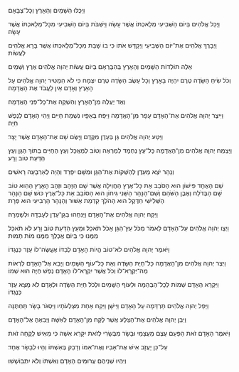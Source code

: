
וַיְכֻלּוּ הַשָּׁמַיִם וְהָאָרֶץ וְכָל־צְבָאָם׃

וַיְכַל אֱלֹהִים בַּיּוֹם הַשְּׁבִיעִי מְלַאכְתּוֹ אֲשֶׁר עָשָׂה 
וַיִּשְׁבֹּת בַּיּוֹם הַשְּׁבִיעִי מִכָּל־מְלַאכְתּוֹ אֲשֶׁר עָשָׂה׃

וַיְבָרֶךְ אֱלֹהִים אֶת־יוֹם הַשְּׁבִיעִי וַיְקַדֵּשׁ אֹתוֹ 
כִּי בוֹ שָׁבַת מִכָּל־מְלַאכְתּוֹ אֲשֶׁר בָּרָא אֱלֹהִים לַעֲשׂוֹת׃

אֵלֶּה תוֹלְדוֹת הַשָּׁמַיִם וְהָאָרֶץ בְּהִבָּרְאָם 
בְּיוֹם עֲשׂוֹת יְהוָה אֱלֹהִים אֶרֶץ וְשָׁמָיִם׃

וְכֹל שִׂיחַ הַשָּׂדֶה טֶרֶם יִהְיֶה בָאָרֶץ וְכָל עֵשֶׂב הַשָּׂדֶה טֶרֶם יִצְמָח כִּי לֹא הִמְטִיר יְהוָה אֱלֹהִים עַל הָאָרֶץ וְאָדָם אַיִן לַעֲבֹד אֶת הָאֲדָמָה׃

וְאֵד יַעֲלֶה מִן־הָאָרֶץ וְהִשְׁקָה אֶת־כָּל־פְּנֵי הָאֲדָמָה׃

וַיִּיצֶר יְהוָה אֱלֹהִים אֶת־הָאָדָם עָפָר מִן־הָאֲדָמָה 
וַיִּפַּח בְּאַפָּיו נִשְׁמַת חַיִּים 
וַיְהִי הָאָדָם לְנֶפֶשׁ חַיָּה׃

וַיִּטַּע יְהוָה אֱלֹהִים גַּן בְּעֵדֶן מִקֶּדֶם 
וַיָּשֶׂם שָׁם אֶת־הָאָדָם אֲשֶׁר יָצָר׃

וַיַּצְמַח יְהוָה אֱלֹהִים מִן־הָאֲדָמָה כָּל־עֵץ נֶחְמָד לְמַרְאֶה וְטוֹב לְמַאֲכָל 
וְעֵץ הַחַיִּים בְּתוֹךְ הַגָּן 
וְעֵץ הַדַּעַת טוֹב וָרָע׃

וְנָהָר יֹצֵא מֵעֵדֶן לְהַשְׁקוֹת אֶת־הַגָּן וּמִשָּׁם יִפָּרֵד וְהָיָה לְאַרְבָּעָה רָאשִׁים׃

שֵׁם הָאֶחָד פִּישׁוֹן הוּא הַסֹּבֵב אֵת כָּל־אֶרֶץ הַחֲוִילָה אֲשֶׁר שָׁם הַזָּהָב׃ וּזְהַב הָאָרֶץ הַהִוא טוֹב שָׁם הַבְּדֹלַח וְאֶבֶן הַשֹּׁהַם׃ 
וְשֵׁם־הַנָּהָר הַשֵּׁנִי גִּיחוֹן הוּא הַסּוֹבֵב אֵת כָּל־אֶרֶץ כּוּשׁ׃ 
שֵׁם הַנָּהָר הַשְּׁלִישִׁי חִדֶּקֶל הוּא הַהֹלֵךְ קִדְמַת אַשּׁוּר 
וְהַנָּהָר הָרְבִיעִי הוּא פְּרָת׃

וַיִּקַּח יְהוָה אֱלֹהִים אֶת־הָאָדָם וַיַּנִּחֵהוּ בְגַן־עֵדֶן לְעָבְדָהּ וּלְשָׁמְרָהּ׃

וַיְצַו יְהוָה אֱלֹהִים עַל־הָאָדָם לֵאמֹר מִכֹּל עֵץ־הַגָּן אָכֹל תֹּאכֵל׃ וּמֵעֵץ הַדַּעַת טוֹב וָרָע לֹא תֹאכַל מִמֶּנּוּ כִּי בְּיוֹם אֲכָלְךָ מִמֶּנּוּ מוֹת תָּמוּת׃

וַיֹּאמֶר יְהוָה אֱלֹהִים לֹא־טוֹב הֱיוֹת הָאָדָם לְבַדּוֹ אֶעֱשֶׂה־לוֹ עֵזֶר כְּנֶגְדּוֹ׃

וַיִּצֶר יְהוָה אֱלֹהִים מִן־הָאֲדָמָה כָּל־חַיַּת הַשָּׂדֶה וְאֵת כָּל־עוֹף הַשָּׁמַיִם 
וַיָּבֵא אֶל־הָאָדָם לִרְאוֹת מַה־יִּקְרָא־לוֹ 
וְכֹל אֲשֶׁר יִקְרָא־לוֹ הָאָדָם נֶפֶשׁ חַיָּה הוּא שְׁמוֹ׃

וַיִּקְרָא הָאָדָם שֵׁמוֹת לְכָל־הַבְּהֵמָה וּלְעוֹף הַשָּׁמַיִם וּלְכֹל חַיַּת הַשָּׂדֶה וּלְאָדָם לֹא מָצָא עֵזֶר כְּנֶגְדּוֹ

וַיַּפֵּל יְהוָה אֱלֹהִים תַּרְדֵּמָה עַל הָאָדָם וַיִּישָׁן וַיִּקַּח אַחַת מִצַּלְעֹתָיו וַיִּסְגֹּר בָּשָׂר תַּחְתֶּנָּה

וַיִּבֶן יְהוָה אֱלֹהִים אֶת־הַצֵּלָע אֲשֶׁר לָקַח מִן־הָאָדָם לְאִשָּׁה וַיְבִאֶהָ אֶל־הָאָדָם׃

וַיֹּאמֶר הָאָדָם זֹאת הַפַּעַם 
עֶצֶם מֵעֲצָמַי וּבָשָׂר מִבְּשָׂרִי 
לְזֹאת יִקָּרֵא אִשָּׁה כִּי מֵאִישׁ לֻקֳּחָה זֹאת׃

עַל־כֵּן יַעֲזָב אִישׁ אֶת־אָבִיו וְאֶת־אִמּוֹ וְדָבַק בְּאִשְׁתּוֹ וְהָיוּ לְבָשָׂר אֶחָד׃

וַיִּהְיוּ שְׁנֵיהֶם עֲרוּמִּים הָאָדָם וְאִשְׁתּוֹ וְלֹא יִתְבּוֹשָׁשׁוּ׃
